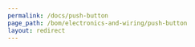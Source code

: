 ```yaml
---
permalink: /docs/push-button
page_path: /bom/electronics-and-wiring/push-button
layout: redirect
---
```


